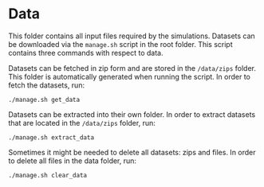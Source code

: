 # Data
This folder contains all input files required by the simulations. Datasets can
be downloaded via the `manage.sh` script in the root folder. This script 
contains three commands with respect to data.

Datasets can be fetched in zip form and are stored in the `/data/zips` folder.
This folder is automatically generated when running the script. In order to 
fetch the datasets, run:
```shell
./manage.sh get_data
```

Datasets can be extracted into their own folder. In order to extract datasets
that are located in the `/data/zips` folder, run:
```shell
./manage.sh extract_data
```

Sometimes it might be needed to delete all datasets: zips and files. In order to
delete all files in the data folder, run:
```shell
./manage.sh clear_data
```
